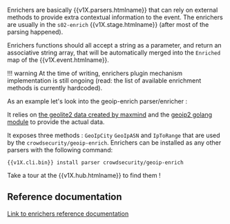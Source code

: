 Enrichers are basically {{v1X.parsers.htmlname}} that can rely on external methods to provide extra contextual information to the event. The enrichers are usually in the `s02-enrich` {{v1X.stage.htmlname}} (after most of the parsing happened).

Enrichers functions should all accept a string as a parameter, and return an associative string array, that will be automatically merged into the `Enriched` map of the {{v1X.event.htmlname}}.

!!! warning
    At the time of writing, enrichers plugin mechanism implementation is still ongoing (read: the list of available enrichment methods is currently hardcoded).


As an example let's look into the geoip-enrich parser/enricher :

It relies on [the geolite2 data created by maxmind](https://www.maxmind.com) and the [geoip2 golang module](https://github.com/oschwald/geoip2-golang) to provide the actual data.


It exposes three methods : `GeoIpCity` `GeoIpASN` and `IpToRange` that are used by the `crowdsecurity/geoip-enrich`.
Enrichers can be installed as any other parsers with the following command:

```
{{v1X.cli.bin}} install parser crowdsecurity/geoip-enrich
```

Take a tour at the {{v1X.hub.htmlname}} to find them !

## Reference documentation

[Link to enrichers reference documentation](/Crowdsec/v1/references/enrichers/)

